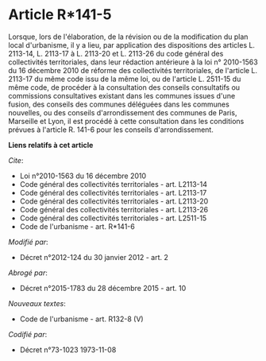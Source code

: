 # Article R*141-5

Lorsque, lors de l'élaboration, de la révision ou de la modification du plan local d'urbanisme, il y a lieu, par application
des dispositions des articles L. 2113-14, 
L. 2113-17 à L. 2113-20 et L. 2113-26 du code général des collectivités territoriales, dans leur rédaction antérieure à la
loi n° 2010-1563 du 16 décembre 2010 de réforme des collectivités territoriales, de l'article L. 2113-17 du même code issu de
la même loi, ou de l'article L. 2511-15 du même code, de procéder à la consultation des conseils consultatifs ou commissions
consultatives existant dans les communes issues d'une fusion, des conseils des communes déléguées dans les communes
nouvelles, ou des conseils d'arrondissement des communes de Paris, Marseille et Lyon, il est procédé à cette consultation
dans les conditions prévues à l'article R. 141-6 pour les conseils d'arrondissement.

**Liens relatifs à cet article**

_Cite_:

  - Loi n°2010-1563 du 16 décembre 2010
  - Code général des collectivités territoriales - art. L2113-14
  - Code général des collectivités territoriales - art. L2113-17
  - Code général des collectivités territoriales - art. L2113-20
  - Code général des collectivités territoriales - art. L2113-26
  - Code général des collectivités territoriales - art. L2511-15
  - Code de l'urbanisme - art. R*141-6

_Modifié par_:

  - Décret n°2012-124 du 30 janvier 2012 - art. 2

_Abrogé par_:

  - Décret n°2015-1783 du 28 décembre 2015 - art. 10

_Nouveaux textes_:

  - Code de l'urbanisme - art. R132-8 (V)

_Codifié par_:

  - Décret n°73-1023 1973-11-08
